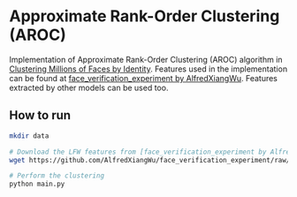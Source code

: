 # Approximate Rank-Order Clustering (AROC)
Implementation of Approximate Rank-Order Clustering (AROC) algorithm in [Clustering Millions of Faces by Identity](https://arxiv.org/abs/1604.00989). Features used in the implementation can be found at [face_verification_experiment by AlfredXiangWu](https://github.com/AlfredXiangWu/face_verification_experiment/raw/master/results/LightenedCNN_C_lfw.mat). Features extracted by other models can be used too.

## How to run
```bash
mkdir data

# Download the LFW features from [face_verification_experiment by AlfredXiangWu]
wget https://github.com/AlfredXiangWu/face_verification_experiment/raw/master/results/LightenedCNN_C_lfw.mat -P data

# Perform the clustering
python main.py
```
